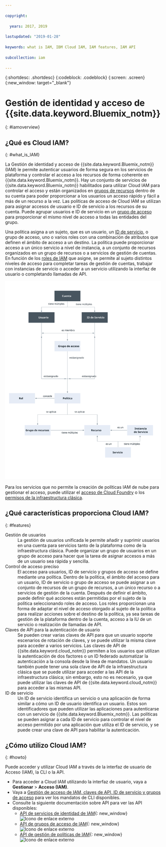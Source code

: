 ```yaml
---

copyright:

  years: 2017, 2019

lastupdated: "2019-01-28"

keywords: what is IAM, IBM Cloud IAM, IAM features, IAM API

subcollection: iam

---
```


{:shortdesc: .shortdesc}
{:codeblock: .codeblock}
{:screen: .screen}
{:new_window: target="_blank"}

# Gestión de identidad y acceso de {{site.data.keyword.Bluemix_notm}}
{: #iamoverview}

## ¿Qué es Cloud IAM?
{: #what_is_IAM}

La Gestión de identidad y acceso de {{site.data.keyword.Bluemix_notm}} (IAM) le permite autenticar usuarios de forma segura en los servicios de plataforma y controlar el acceso a los recursos de forma coherente en {{site.data.keyword.Bluemix_notm}}. Hay un conjunto de servicios de {{site.data.keyword.Bluemix_notm}} habilitados para utilizar Cloud IAM para controlar el acceso y están organizados en [grupos de recursos](/docs/resources?topic=resources-rgs#rgs) dentro de su cuenta para poder proporcionar a los usuarios un acceso rápido y fácil a más de un recurso a la vez. Las políticas de acceso de Cloud IAM se utilizan para asignar accesos de usuario e ID de servicio a los recursos de su cuenta. Puede agrupar usuarios e ID de servicio en un [grupo de acceso](/docs/iam?topic=iam-getstarted#getstarted) para proporcionar el mismo nivel de acceso a todas las entidades del grupo.

Una política asigna a un sujeto, que es un usuario, un [ID de servicio](/docs/iam?topic=iam-serviceids#serviceids), o grupo de acceso, uno o varios roles con una combinación de atributos que definen el ámbito de acceso a un destino. La política puede proporcionar acceso a un único servicio a nivel de instancia, a un conjunto de recursos organizados en un grupo de recursos o a servicios de gestión de cuentas. En función de los [roles de IAM](/docs/iam?topic=iam-iamusermanrol#iamusermanrol) que asigne, se permite al sujeto distintos niveles de acceso para completar tareas de gestión de cuentas, trabajar con instancias de servicio o acceder a un servicio utilizando la interfaz de usuario o completando llamadas de API.


![IAM para el control de acceso de una cuenta](images/iam-diagram.svg "Cómo funciona la gestión de acceso en una cuenta utilizando IAM")

Para los servicios que no permite la creación de políticas IAM de nube para gestionar el acceso, puede utilizar el [acceso de Cloud Foundry](/docs/iam?topic=iam-cfaccess#cfaccess) o los [permisos de la infraestructura clásica](/docs/iam?topic=iam-infrapermission#infrapermission).


## ¿Qué características proporciona Cloud IAM?
{: #features}

<dl>
<dt>Gestión de usuarios</dt>
<dd>La gestión de usuarios unificada le permite añadir y suprimir usuarios en una cuenta para servicios tanto de la plataforma como de la infraestructura clásica. Puede organizar un grupo de usuarios en un grupo de acceso para hacer que la tarea de asignar accesos a más de un usuario sea rápida y sencilla.</dd>
<dt>Control de acceso preciso</dt>
<dd>El acceso para usuarios, ID de servicio y grupos de acceso se define mediante una política. Dentro de la política, el ámbito del acceso para un usuario, ID de servicio o grupo de acceso se puede asignar a un conjunto de recursos de un grupo de recursos, a un único recurso o a servicios de gestión de la cuenta. Después de definir el ámbito, puede definir qué acciones están permitidas por el sujeto de la política seleccionando roles de acceso. Los roles proporcionan una forma de adaptar el nivel de acceso otorgado al sujeto de la política para realizar acciones sobre el destino de la política, ya sea tareas de gestión de la plataforma dentro de la cuenta, acceso a la IU de un servicio o realización de llamadas de API.</dd>
<dt>Claves de API para la autenticación de usuario</dt>
<dd>Se pueden crear varias claves de API para que un usuario soporte escenarios de rotación de claves, y se puede utilizar la misma clave para acceder a varios servicios. Las claves de API de {{site.data.keyword.cloud_notm}} permiten a los usuarios que utilizan la autenticación de dos factores o un ID federado automatizar la autenticación a la consola desde la línea de mandatos. Un usuario también puede tener una sola clave de API de la infraestructura clásica que se puede utilizar para acceder a las API de la infraestructura clásica; sin embargo, esto no es necesario, ya que puede utilizar las claves de API de {{site.data.keyword.cloud_notm}} para acceder a las mismas API.</dd>
<dt>ID de servicio</dt>
<dd>Un ID de servicio identifica un servicio o una aplicación de forma similar a cómo un ID de usuario identifica un usuario. Estos son identificadores que pueden utilizar las aplicaciones para autenticarse con un servicio de {{site.data.keyword.Bluemix_notm}}. Las políticas se pueden asignar a cada ID de servicio para controlar el nivel de acceso permitido por una aplicación que utiliza el ID de servicio, y se puede crear una clave de API para habilitar la autenticación.</dd>
</dl>


## ¿Cómo utilizo Cloud IAM?
{: #howto}

Puede acceder y utilizar Cloud IAM a través de la interfaz de usuario de Acceso (IAM), la CLI o la API.

* Para acceder a Cloud IAM utilizando la interfaz de usuario, vaya a **Gestionar** &gt; **Acceso (IAM)**.
* Vaya a [Gestión de acceso de IAM, claves de API, ID de servicio y grupos de acceso](/docs/cli/reference/ibmcloud/cli_api_policy.html#ibmcloud_commands_iam) para ver los mandatos de CLI disponibles.
* Consulte la siguiente documentación sobre API para ver las API disponibles:
    * [API de servicios de identidad de IAM](https://{DomainName}/apidocs/iam-identity-token-api){: new_window} ![Icono de enlace externo](../icons/launch-glyph.svg "Icono de enlace externo")
    * [API de grupos de acceso de IAM](https://{DomainName}/apidocs/iam-access-groups){: new_window} ![Icono de enlace externo](../icons/launch-glyph.svg "Icono de enlace externo")
    * [API de gestión de políticas de IAM](https://{DomainName}/apidocs/iam-policy-management){: new_window} ![Icono de enlace externo](../icons/launch-glyph.svg "Icono de enlace externo")
